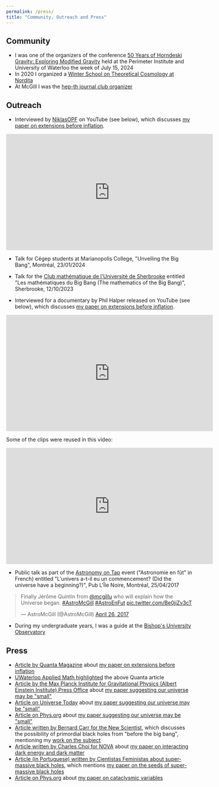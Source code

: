 ```yaml
---
permalink: /press/
title: "Community, Outreach and Press"
---
```


## Community

- I was one of the organizers of the conference [50 Years of Horndeski Gravity: Exploring Modified Gravity](https://events.perimeterinstitute.ca/event/66/) held at the Perimeter Institute and University of Waterloo the week of July 15, 2024
- In 2020 I organized a [Winter School on Theoretical Cosmology at Nordita](https://indico.fysik.su.se/event/6662/overview)
- At McGill I was the [hep-th journal club organizer](http://www.physics.mcgill.ca/~jquintin/HEPTHwebsite.html)

## Outreach

- Interviewed by [NiklasOPF](https://niklasopf.github.io/) on YouTube (see below), which discusses [my paper on extensions before inflation](https://arxiv.org/abs/2305.01676).

<iframe width="560" height="315" src="https://www.youtube.com/embed/-qYlsOd2frU?si=tLUja9NcGYy37Jwz" title="YouTube video player" frameborder="0" allow="accelerometer; autoplay; clipboard-write; encrypted-media; gyroscope; picture-in-picture; web-share" referrerpolicy="strict-origin-when-cross-origin" allowfullscreen></iframe>

- Talk for Cégep students at Marianopolis College, "Unveiling the Big Bang", Montréal, 23/01/2024

- Talk for the [Club mathématique de l'Université de Sherbrooke](https://www.usherbrooke.ca/mathematiques/les-mathematiques/club-mathematique) entitled "Les mathématiques du Big Bang (The mathematics of the Big Bang)", Sherbrooke, 12/10/2023

- Interviewed for a documentary by Phil Halper released on YouTube (see below), which discusses [my paper on extensions before inflation](https://arxiv.org/abs/2305.01676).

<iframe width="560" height="315" src="https://www.youtube.com/embed/Ol7IWdtCS2Q" frameborder="0" allow="accelerometer; autoplay; clipboard-write; encrypted-media; gyroscope; picture-in-picture" allowfullscreen></iframe>

Some of the clips were reused in this video:

<iframe width="560" height="315" src="https://www.youtube.com/embed/foq4nVAwEao?si=6RPzJm-SqJri3KJ9" title="YouTube video player" frameborder="0" allow="accelerometer; autoplay; clipboard-write; encrypted-media; gyroscope; picture-in-picture; web-share" referrerpolicy="strict-origin-when-cross-origin" allowfullscreen></iframe>

- Public talk as part of the [Astronomy on Tap](https://msi.mcgill.ca/index.php?page=astro-on-tap) event ("Astronomie en fût" in French) entitled "L'univers a-t-il eu un commencement? (Did the universe have a beginning?)", Pub L'Île Noire, Montréal, 25/04/2017

<blockquote class="twitter-tweet"><p lang="en" dir="ltr">Finally Jérôme Quintin from <a href="https://twitter.com/mcgillu?ref_src=twsrc%5Etfw">@mcgillu</a> who will explain how the Universe began. <a href="https://twitter.com/hashtag/AstroMcGill?src=hash&amp;ref_src=twsrc%5Etfw">#AstroMcGill</a> <a href="https://twitter.com/hashtag/AstroEnFut?src=hash&amp;ref_src=twsrc%5Etfw">#AstroEnFut</a> <a href="https://t.co/Be0jiZv3cT">pic.twitter.com/Be0jiZv3cT</a></p>&mdash; AstroMcGill (@AstroMcGill) <a href="https://twitter.com/AstroMcGill/status/857063726645751809?ref_src=twsrc%5Etfw">April 26, 2017</a></blockquote> <script async src="https://platform.twitter.com/widgets.js" charset="utf-8"></script>

- During my undergraduate years, I was a guide at the [Bishop's University Observatory](https://physics.ubishops.ca/observatory/index.php)

## Press

- [Article by Quanta Magazine](https://www.quantamagazine.org/mathematicians-attempt-to-glimpse-past-the-big-bang-20240531/) about [my paper on extensions before inflation](https://arxiv.org/abs/2305.01676)
- [UWaterloo Applied Math highlighted](https://uwaterloo.ca/applied-mathematics/news/applied-math-research-featured-quanta-magazine) the above Quanta article
- [Article by the Max Planck Institute for Gravitational Physics (Albert Einstein Institute) Press Office](https://www.aei.mpg.de/1077266/how-large-is-our-universe?c=26149) about [my paper suggesting our universe may be "small"](https://arxiv.org/abs/2309.03272)
- [Article on Universe Today](https://www.universetoday.com/163112/the-case-for-a-small-universe/#more-163112) about [my paper suggesting our universe may be "small"](https://arxiv.org/abs/2309.03272)
- [Article on Phys.org](https://phys.org/news/2023-09-case-small-universe.html) about [my paper suggesting our universe may be "small"](https://arxiv.org/abs/2309.03272)
- [Article written by Bernard Carr for the New Scientist](https://www.newscientist.com/article/mg25734320-300-the-hunt-for-black-holes-older-than-the-universe-itself/), which discusses the possibility of primordial black holes from "before the big bang", mentioning my [work on the subject](https://arxiv.org/abs/1609.02556)
- [Article written by Charles Choi for NOVA](https://www.pbs.org/wgbh/nova/article/interacting-dark-energy/) about [my paper on interacting dark energy and dark matter](https://arxiv.org/abs/1412.2777)
- [Article (in Portuguese) written by Cientistas Feministas about super-massive black holes](https://cientistasfeministas.wordpress.com/2016/09/01/semeando-buracos-negros-supermassivos-a-k-a-os-boladoes/), which mentions [my paper on the seeds of super-massive black holes](https://arxiv.org/abs/1503.02317)
- [Article on Phys.org](https://phys.org/news/2016-06-evolution-cataclysmic-variables-binaries-accreting.html) about [my paper on cataclysmic variables](https://arxiv.org/abs/1610.03051)
